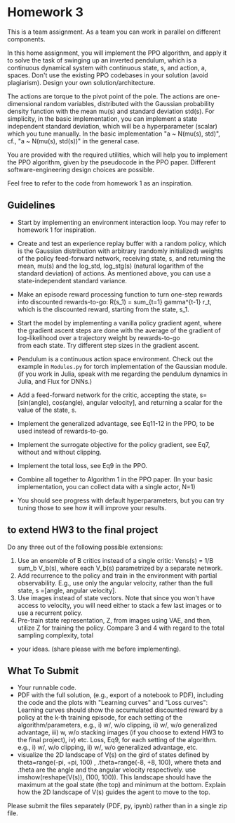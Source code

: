 # Homework 3

This is a team assignment. As a team you can work in parallel on different components. 

In this home assignment, you will implement the PPO algorithm, and apply 
it to solve the task of swinging up an inverted pendulum, which is a  continuous dynamical 
system with continuous state, s, and action, a, spaces. Don't use the existing PPO codebases
in your solution (avoid plagiarism). Design your own solution/architecture. 

The actions are torque to the pivot point of the pole. The actions are one-dimensional
random variables, distributed with the Gaussian probability density function with the 
mean mu(s) and standard deviation std(s). For simplicity, in the basic implementation, 
you can implement a state independent standard deviation, which will be a 
hyperparameter (scalar) which you tune manually. In the basic implementation "a ~ N(mu(s), std)",
cf., "a ~ N(mu(s), std(s))" in the general case.

You are provided with the required utilities, which will help you to implement 
the PPO algorithm, given by the pseudocode in the PPO paper.
Different software-engineering design choices are possible.

Feel free to refer to the code from homework 1 as an inspiration. 


## Guidelines

* Start by implementing an environment interaction loop. You may refer to homework 1 for inspiration. 

* Create and test an experience replay buffer with a random policy, which is the 
Gaussian distribution with arbitrary (randomly initialized) weights of the policy feed-forward network,
receiving state, s, and returning the mean, mu(s) and the log_std, log_stg(s) 
(natural logarithm of the standard deviation) of actions.  As mentioned above, you can use 
a state-independent standard variance.

* Make an episode reward processing function to turn one-step rewards into discounted rewards-to-go:
R(s_1) = sum_{t=1} gamma^{t-1} r_t, which is the discounted reward, starting from the state, s_1.

* Start the model by implementing a vanilla policy gradient agent, where the gradient ascent steps
are done with the average of the gradient of log-likelihood over a trajectory weight by rewards-to-go   
from each state. Try different step sizes in the gradient ascent.  

* Pendulum is a continuous action space environment. 
Check out the example in `Modules.py` for torch implementation of the Gaussian module.  (if you work in Julia, speak with me regarding the pendulum dynamics in Julia, and Flux for DNNs.)

* Add a feed-forward network for the critic, accepting the state, s=[sin(angle), cos(angle), angular velocity], and returning a scalar for the value of the state, s.

* Implement the generalized advantage, see Eq11-12 in the PPO, to be used instead of rewards-to-go.

* Implement the surrogate objective for the policy gradient, see Eq7, without and without clipping. 

* Implement the total loss, see Eq9 in the PPO.    

* Combine all together to Algorithm 1 in the PPO paper. (In your basic implementation, you can collect data with a single actor, N=1)

* You should see progress with default hyperparameters, but you can try tuning those to 
see how it will improve your results. 
 

## to extend HW3 to the final project

Do any three out of the following possible extensions:   
1. Use an ensemble of B critics instead of a single critic: Vens(s) = 1/B sum_b V_b(s), where each V_b(s) parametrized by a separate network.  
2. Add recurrence to the policy and train in the environment with partial observability. E.g., use only the angular velocity, rather than the full state, s =[angle, angular velocity]. 
3. Use images instead of state vectors. Note that since you won't have 
access to velocity, you will need either to stack a few last images or to use a recurrent policy.
4. Pre-train state representation, Z, from images using VAE, and then, utilize Z for training the policy. Compare 3 and 4 with regard to the total sampling complexity, total 
- your ideas. (share please with me before implementing). 


## What To Submit
- Your runnable code.
- PDF with the full solution, (e.g., export of a notebook to PDF), including the code and the plots with "Learning curves" and "Loss curves":
   Learning curves should show the accumulated discounted reward by a policy at the k-th training episode, for each setting of the algorithm/parameters, e.g., i) w/, w/o clipping, ii) w/, w/o generalized advantage, iii) w, w/o stacking images (if you choose to extend HW3 to the final project), iv) etc. 
  Loss, Eq9, for each setting of the algorithm. e.g., i) w/, w/o clipping, ii) w/, w/o generalized advantage, etc.
- visualize the 2D landscape of V(s) on the gird of states defined by theta=range(-pi, +pi,  100) , .theta=range(-8, +8, 100), where theta and .theta are the angle and the angular velocity respectively. use imshow(reshape(V(s)), (100, 100)). This landscape should have the maximum at the goal state (the top) and minimum at the bottom. Explain how the 2D landscape of V(s) guides the agent to move to the top. 


Please submit the files separately (PDF, py, ipynb) rather than in a single zip file. 
